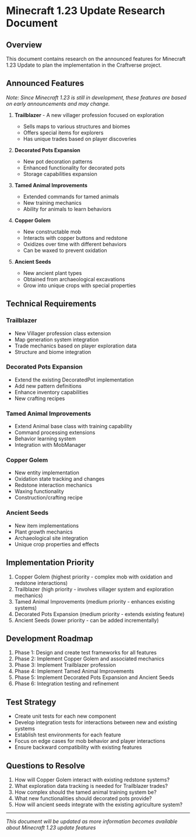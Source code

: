 # Minecraft 1.23 Update Research Document

## Overview
This document contains research on the announced features for Minecraft 1.23 Update to plan the implementation in the Craftverse project.

## Announced Features
*Note: Since Minecraft 1.23 is still in development, these features are based on early announcements and may change.*

1. **Trailblazer** - A new villager profession focused on exploration
   - Sells maps to various structures and biomes
   - Offers special items for explorers
   - Has unique trades based on player discoveries

2. **Decorated Pots Expansion**
   - New pot decoration patterns
   - Enhanced functionality for decorated pots
   - Storage capabilities expansion

3. **Tamed Animal Improvements**
   - Extended commands for tamed animals
   - New training mechanics
   - Ability for animals to learn behaviors

4. **Copper Golem**
   - New constructable mob
   - Interacts with copper buttons and redstone
   - Oxidizes over time with different behaviors
   - Can be waxed to prevent oxidation

5. **Ancient Seeds**
   - New ancient plant types
   - Obtained from archaeological excavations
   - Grow into unique crops with special properties

## Technical Requirements

### Trailblazer
- New Villager profession class extension
- Map generation system integration
- Trade mechanics based on player exploration data
- Structure and biome integration

### Decorated Pots Expansion
- Extend the existing DecoratedPot implementation
- Add new pattern definitions
- Enhance inventory capabilities
- New crafting recipes

### Tamed Animal Improvements
- Extend Animal base class with training capability
- Command processing extensions
- Behavior learning system
- Integration with MobManager

### Copper Golem
- New entity implementation
- Oxidation state tracking and changes
- Redstone interaction mechanics
- Waxing functionality
- Construction/crafting recipe

### Ancient Seeds
- New item implementations
- Plant growth mechanics
- Archaeological site integration
- Unique crop properties and effects

## Implementation Priority
1. Copper Golem (highest priority - complex mob with oxidation and redstone interactions)
2. Trailblazer (high priority - involves villager system and exploration mechanics)
3. Tamed Animal Improvements (medium priority - enhances existing systems)
4. Decorated Pots Expansion (medium priority - extends existing feature)
5. Ancient Seeds (lower priority - can be added incrementally)

## Development Roadmap
1. Phase 1: Design and create test frameworks for all features
2. Phase 2: Implement Copper Golem and associated mechanics
3. Phase 3: Implement Trailblazer profession
4. Phase 4: Implement Tamed Animal Improvements
5. Phase 5: Implement Decorated Pots Expansion and Ancient Seeds
6. Phase 6: Integration testing and refinement

## Test Strategy
- Create unit tests for each new component
- Develop integration tests for interactions between new and existing systems
- Establish test environments for each feature
- Focus on edge cases for mob behavior and player interactions
- Ensure backward compatibility with existing features

## Questions to Resolve
1. How will Copper Golem interact with existing redstone systems?
2. What exploration data tracking is needed for Trailblazer trades?
3. How complex should the tamed animal training system be?
4. What new functionalities should decorated pots provide?
5. How will ancient seeds integrate with the existing agriculture system?

---

*This document will be updated as more information becomes available about Minecraft 1.23 update features* 